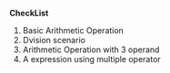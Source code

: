 **CheckList**
1) Basic Arithmetic Operation
2) Dvision scenario 
3) Arithmetic Operation with  3 operand
4) A expression using multiple operator
